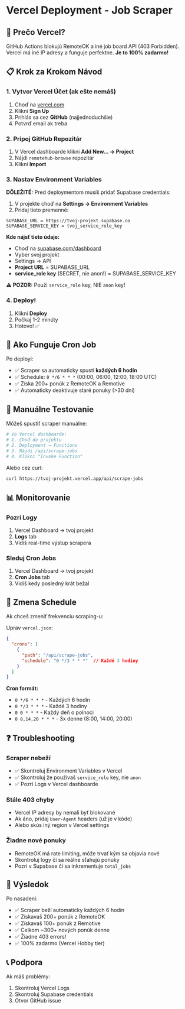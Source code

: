 # Vercel Deployment - Job Scraper

## 🎯 Prečo Vercel?

GitHub Actions blokujú RemoteOK a iné job board API (403 Forbidden). Vercel má iné IP adresy a funguje perfektne. **Je to 100% zadarmo!**

## 📋 Krok za Krokom Návod

### 1. Vytvor Vercel Účet (ak ešte nemáš)

1. Choď na [vercel.com](https://vercel.com)
2. Klikni **Sign Up**
3. Prihlás sa cez **GitHub** (najjednoduchšie)
4. Potvrď email ak treba

### 2. Pripoj GitHub Repozitár

1. V Vercel dashboarde klikni **Add New... → Project**
2. Nájdi `remotehub-browse` repozitár
3. Klikni **Import**

### 3. Nastav Environment Variables

**DÔLEŽITÉ:** Pred deploymentom musíš pridať Supabase credentials:

1. V projekte choď na **Settings → Environment Variables**
2. Pridaj tieto premenné:

```
SUPABASE_URL = https://tvoj-projekt.supabase.co
SUPABASE_SERVICE_KEY = tvoj_service_role_key
```

**Kde nájsť tieto údaje:**
- Choď na [supabase.com/dashboard](https://supabase.com/dashboard)
- Vyber svoj projekt
- Settings → API
- **Project URL** = SUPABASE_URL
- **service_role key** (SECRET, nie anon!) = SUPABASE_SERVICE_KEY

⚠️ **POZOR:** Použi `service_role` key, NIE `anon` key!

### 4. Deploy!

1. Klikni **Deploy**
2. Počkaj 1-2 minúty
3. Hotovo! ✅

## 🔄 Ako Funguje Cron Job

Po deployi:
- ✅ Scraper sa automaticky spustí **každých 6 hodín**
- ✅ Schedule: `0 */6 * * *` (00:00, 06:00, 12:00, 18:00 UTC)
- ✅ Získa 200+ ponúk z RemoteOK a Remotive
- ✅ Automaticky deaktivuje staré ponuky (>30 dní)

## 🧪 Manuálne Testovanie

Môžeš spustiť scraper manuálne:

```bash
# Vo Vercel dashboarde:
# 1. Choď do projektu
# 2. Deployment → Functions
# 3. Nájdi /api/scrape-jobs
# 4. Klikni "Invoke Function"
```

Alebo cez curl:
```bash
curl https://tvoj-projekt.vercel.app/api/scrape-jobs
```

## 📊 Monitorovanie

### Pozri Logy
1. Vercel Dashboard → tvoj projekt
2. **Logs** tab
3. Vidíš real-time výstup scrapera

### Sleduj Cron Jobs
1. Vercel Dashboard → tvoj projekt
2. **Cron Jobs** tab
3. Vidíš kedy posledný krát bežal

## 🔧 Zmena Schedule

Ak chceš zmeniť frekvenciu scraping-u:

Uprav `vercel.json`:
```json
{
  "crons": [
    {
      "path": "/api/scrape-jobs",
      "schedule": "0 */3 * * *"  // Každé 3 hodiny
    }
  ]
}
```

**Cron formát:**
- `0 */6 * * *` - Každých 6 hodín
- `0 */3 * * *` - Každé 3 hodiny
- `0 0 * * *` - Každý deň o polnoci
- `0 8,14,20 * * *` - 3x denne (8:00, 14:00, 20:00)

## ❓ Troubleshooting

### Scraper nebeží
- ✅ Skontroluj Environment Variables v Vercel
- ✅ Skontroluj že používaš `service_role` key, nie `anon`
- ✅ Pozri Logs v Vercel dashboarde

### Stále 403 chyby
- Vercel IP adresy by nemali byť blokované
- Ak áno, pridaj `User-Agent` headers (už je v kóde)
- Alebo skús iný region v Vercel settings

### Žiadne nové ponuky
- RemoteOK má rate limiting, môže trvať kým sa objavia nové
- Skontroluj logy či sa reálne sťahujú ponuky
- Pozri v Supabase či sa inkrementuje `total_jobs`

## 🎉 Výsledok

Po nasadení:
- ✅ Scraper beží automaticky každých 6 hodín
- ✅ Získavaš 200+ ponúk z RemoteOK
- ✅ Získavaš 100+ ponúk z Remotive
- ✅ Celkom ~300+ nových ponúk denne
- ✅ Žiadne 403 errors!
- ✅ 100% zadarmo (Vercel Hobby tier)

## 📞 Podpora

Ak máš problémy:
1. Skontroluj Vercel Logs
2. Skontroluj Supabase credentials
3. Otvor GitHub issue
